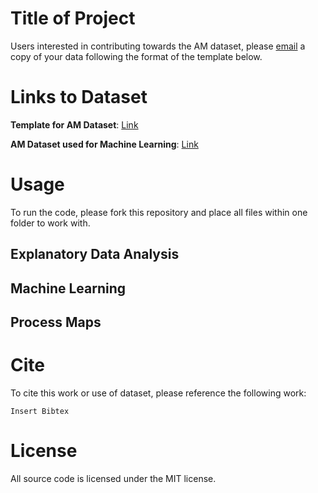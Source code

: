 # Title of Project

Users interested in contributing towards the AM dataset, please [email](mailto:r.wong21@imperial.ac.uk) a copy of your data following the format of the template below.


# Links to Dataset

**Template for AM Dataset**: <a href="FILL" target="_blank">Link</a>

**AM Dataset used for Machine Learning**: <a href="https://docs.google.com/spreadsheets/d/1K5ESR2Fs0e6G_pKcHoeoVAaXulbYgRuSy4wFWTO_0jE/edit#gid=0" target="_blank">Link</a>

# Usage

To run the code, please fork this repository and place all files within one folder to work with.

## Explanatory Data Analysis

## Machine Learning

## Process Maps

# Cite

To cite this work or use of dataset, please reference the following work:

```
Insert Bibtex
```

# License

All source code is licensed under the MIT license.
